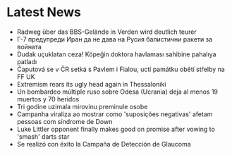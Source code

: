 # Latest News
-  Radweg über das BBS-Gelände in Verden wird deutlich teurer
-  Г-7 предупреди Иран да не дава на Русия балистични ракети за войната
-  Dudak uçuklatan ceza! Köpeğin doktora havlaması sahibine pahalıya patladı
-  Čaputová se v ČR setká s Pavlem i Fialou, uctí památku obětí střelby na FF UK
-  Extremism rears its ugly head again in Thessaloniki
-  Un bombardeo múltiple ruso sobre Odesa (Ucrania) deja al menos 19 muertos y 70 heridos
-  Tri godine uzimala mirovinu preminule osobe
-  Campanha viraliza ao mostrar como 'suposições negativas' afetam pessoas com síndrome de Down
-  Luke Littler opponent finally makes good on promise after vowing to 'smash' darts star
-  Se realizó con éxito la Campaña de Detección de Glaucoma
